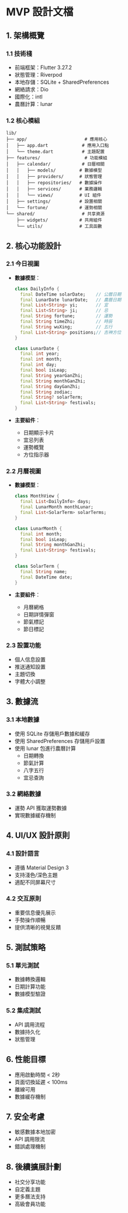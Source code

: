 # MVP 設計文檔

## 1. 架構概覽

### 1.1 技術棧
- 前端框架：Flutter 3.27.2
- 狀態管理：Riverpod
- 本地存儲：SQLite + SharedPreferences
- 網絡請求：Dio
- 國際化：intl
- 農曆計算：lunar

### 1.2 核心模組
```
lib/
├── app/                      # 應用核心
│   ├── app.dart             # 應用入口點
│   └── theme.dart           # 主題配置
├── features/                 # 功能模組
│   ├── calendar/            # 日曆相關
│   │   ├── models/         # 數據模型
│   │   ├── providers/      # 狀態管理
│   │   ├── repositories/   # 數據操作
│   │   ├── services/       # 業務邏輯
│   │   └── views/          # UI 組件
│   ├── settings/           # 設置相關
│   └── fortune/            # 運勢相關
└── shared/                  # 共享資源
    ├── widgets/            # 共用組件
    └── utils/              # 工具函數
```

## 2. 核心功能設計

### 2.1 今日視圖
- **數據模型**：
  ```dart
  class DailyInfo {
    final DateTime solarDate;    // 公曆日期
    final LunarDate lunarDate;   // 農曆日期
    final List<String> yi;       // 宜
    final List<String> ji;       // 忌
    final String fortune;        // 運勢
    final String timeZhi;        // 時辰
    final String wuXing;         // 五行
    final List<String> positions;// 吉神方位
  }

  class LunarDate {
    final int year;
    final int month;
    final int day;
    final bool isLeap;
    final String yearGanZhi;
    final String monthGanZhi;
    final String dayGanZhi;
    final String zodiac;
    final String? solarTerm;
    final List<String> festivals;
  }
  ```

- **主要組件**：
  - 日期顯示卡片
  - 宜忌列表
  - 運勢概覽
  - 方位指示器

### 2.2 月曆視圖
- **數據模型**：
  ```dart
  class MonthView {
    final List<DailyInfo> days;
    final LunarMonth monthLunar;
    final List<SolarTerm> solarTerms;
  }

  class LunarMonth {
    final int month;
    final bool isLeap;
    final String monthGanZhi;
    final List<String> festivals;
  }

  class SolarTerm {
    final String name;
    final DateTime date;
  }
  ```

- **主要組件**：
  - 月曆網格
  - 日期詳情彈窗
  - 節氣標記
  - 節日標記

### 2.3 設置功能
- 個人信息設置
- 推送通知設置
- 主題切換
- 字體大小調整

## 3. 數據流

### 3.1 本地數據
- 使用 SQLite 存儲用戶數據和緩存
- 使用 SharedPreferences 存儲用戶設置
- 使用 lunar 包進行農曆計算
  - 日期轉換
  - 節氣計算
  - 八字五行
  - 宜忌查詢

### 3.2 網絡數據
- 運勢 API 獲取運勢數據
- 實現數據緩存機制

## 4. UI/UX 設計原則

### 4.1 設計語言
- 遵循 Material Design 3
- 支持淺色/深色主題
- 適配不同屏幕尺寸

### 4.2 交互原則
- 重要信息優先展示
- 手勢操作順暢
- 提供清晰的視覺反饋

## 5. 測試策略

### 5.1 單元測試
- 數據轉換邏輯
- 日期計算功能
- 數據模型驗證

### 5.2 集成測試
- API 調用流程
- 數據持久化
- 狀態管理

## 6. 性能目標
- 應用啟動時間 < 2秒
- 頁面切換延遲 < 100ms
- 離線可用
- 數據緩存機制

## 7. 安全考慮
- 敏感數據本地加密
- API 調用限流
- 錯誤處理機制

## 8. 後續擴展計劃
- 社交分享功能
- 自定義主題
- 更多曆法支持
- 高級會員功能 